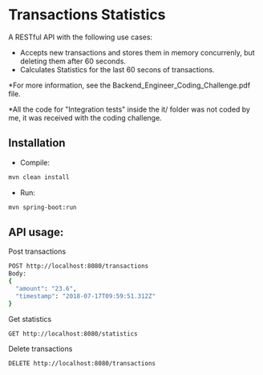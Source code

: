 # Transactions Statistics

A RESTful API with the following use cases: 

- Accepts new transactions and stores them in memory concurrenly, but deleting them after 60 seconds.
- Calculates Statistics for the last 60 secons of transactions.


*For more information, see the Backend_Engineer_Coding_Challenge.pdf file.

*All the code for "Integration tests" inside the it/ folder was not coded by me, it was received with the coding challenge.

## Installation
- Compile:    
```bash
mvn clean install 
```
- Run:        
```bash
mvn spring-boot:run
```

## API usage:
Post transactions
```bash
POST http://localhost:8080/transactions
Body:
{
  "amount": "23.6",
  "timestamp": "2018-07-17T09:59:51.312Z"
}
```
Get statistics
```bash
GET http://localhost:8080/statistics
```
Delete transactions
```bash
DELETE http://localhost:8080/transactions
```
